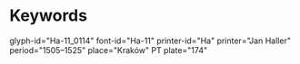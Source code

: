 # Keywords
glyph-id="Ha-11_0114"
font-id="Ha-11"
printer-id="Ha"
printer="Jan Haller"
period="1505–1525"
place="Kraków"
PT plate="174"
